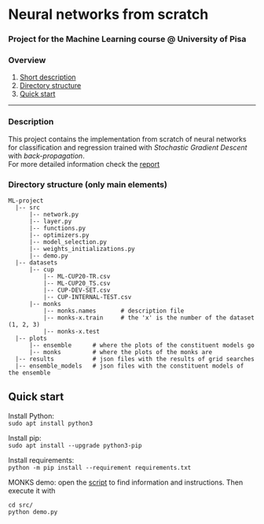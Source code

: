 # Neural networks from scratch
### Project for the Machine Learning course @ University of Pisa<br>

### Overview
1. [Short description](#description)
2. [Directory structure](#directory-structure-only-main-elements)
3. [Quick start](#quick-start)
---

### Description
This project contains the implementation from scratch of neural networks for classification and regression
trained with _Stochastic Gradient Descent_ with _back-propagation_.<br>
For more detailed information check the [report](report.pdf)

### Directory structure (only main elements)
```
ML-project
  |-- src
      |-- network.py
      |-- layer.py
      |-- functions.py
      |-- optimizers.py
      |-- model_selection.py
      |-- weights_initializations.py
      |-- demo.py
  |-- datasets
      |-- cup
          |-- ML-CUP20-TR.csv
          |-- ML-CUP20_TS.csv
          |-- CUP-DEV-SET.csv
          |-- CUP-INTERNAL-TEST.csv
      |-- monks
          |-- monks.names       # description file
          |-- monks-x.train     # the 'x' is the number of the dataset (1, 2, 3)
          |-- monks-x.test
  |-- plots
      |-- ensemble      # where the plots of the constituent models go
      |-- monks         # where the plots of the monks are
  |-- results           # json files with the results of grid searches
  |-- ensemble_models   # json files with the constituent models of the ensemble
```

## Quick start
Install Python:<br>
`sudo apt install python3`

Install pip:<br>
`sudo apt install --upgrade python3-pip`

Install requirements:<br>
`python -m pip install --requirement requirements.txt`

MONKS demo: open the [script](src/demo.py) to find information and instructions.
Then execute it with
```
cd src/
python demo.py
```
